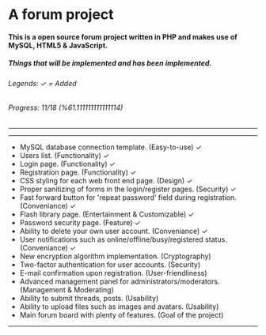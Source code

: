 A forum project
=============

#### This is a open source forum project written in PHP and makes use of MySQL, HTML5 &amp; JavaScript.
##### Things that will be implemented and has been implemented.
###### Legends: ✓ = Added
###### Progress: 11/18 (%61.111111111111114)
---
___
* MySQL database connection template. (Easy-to-use)	✓
* Users list. (Functionality) 	✓
* Login page. (Functionality) 	✓
* Registration page. (Functionality) 	✓
* CSS styling for each web front end page. (Design) 	✓
* Proper sanitizing of forms in the login/register pages. (Security) 	✓
* Fast forward button for 'repeat password' field during registration. (Conveniance)  	✓
* Flash library page. (Entertainment & Customizable) 	✓
* Password security page. (Feature)  	✓
* Ability to delete your own user account. (Conveniance)  	✓
* User notifications such as online/offline/busy/registered status. (Conveniance) 	✓
* New encryption algorithm implementation. (Cryptography)
* Two-factor authentication for user accounts. (Security)
* E-mail confirmation upon registration. (User-friendliness)
* Advanced management panel for administrators/moderators. (Management & Moderating)
* Ability to submit threads, posts. (Usability)
* Ability to upload files such as images and avatars. (Usability)
* Main forum board with plenty of features. (Goal of the project)

---
